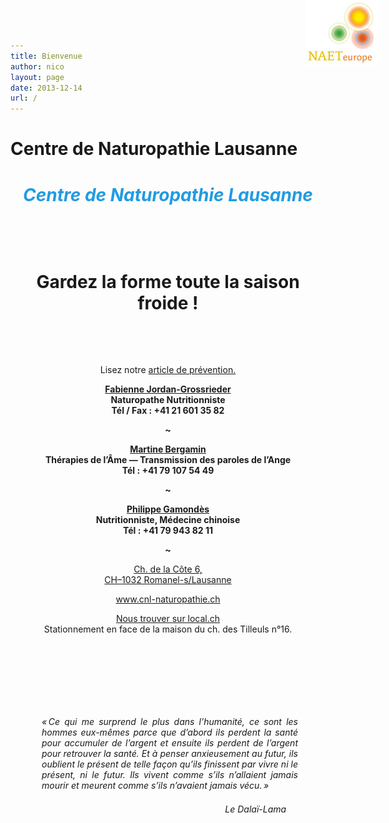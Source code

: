 ```yaml
---
title: Bienvenue
author: nico
layout: page
date: 2013-12-14
url: /
---
```




# Centre de Naturopathie Lausanne

<div style="text-align: center;">


<h1 style="color: #229be1; font-style: italic;">Centre de Naturopathie Lausanne</h1>

&nbsp;

&nbsp;

<h1>Gardez la forme toute la saison froide !</h1>

&nbsp;

&nbsp;

Lisez notre <a href="/articles/prevention-hiver/">article de prévention.</a>



<p>
<a href="http://www.naet-europe.com/"><img class="alignright size-full wp-image-206" style="position: absolute; left: 700px; top: 0px;" src="./images/logo_naet_petit.png" alt="logo_naet_petit" width="120" height="106" /></a>
</p>

<p>
<b><a href="/therapeutes/fabienne-jordan-grossrieder/">Fabienne Jordan-Grossrieder</a></b><br/>
<b>Naturopathe Nutritionniste</b><br/>
<b>Tél / Fax : +41 21 601 35 82</b>
</p>

<p><b>~</b></p>

<p>
<b><a href="/therapeutes/martine-bergamin/">Martine Bergamin</a></b><br/>
<b>Thérapies de l’Âme — Transmission des paroles de l’Ange</b><br/>
<b>Tél : +41 79 107 54 49</b>
</p>

<p><b>~</b></p>

<p>
<b><a href="/therapeutes/philippe-gamondes/">Philippe Gamondès</a></b><br/>
<b>Nutritionniste, Médecine chinoise</b><br/>
<b>Tél : +41 79 943 82 11</b>
</p>

<p><b>~</b></p>

<p style="text-align: center;">
<a title="Trouvez le CNL sur Google Maps" href="http://g.co/maps/8pfvw" target="_blank" rel="external">Ch. de la Côte 6,<br /> CH–1032 Romanel-s/Lausanne</a>
</p>

<p style="text-align: center;">
<a href="/">www.cnl-naturopathie.ch</a>
</p>
</div>




<p style="text-align: center;">
<a href="http://yellow.local.ch/fr/d/Romanel-sur-Lausanne/1032/Therapie-naturelle-naturopathie/Jordan-Grossrieder-Fabienne-HzyBYlFlUe1I_scMFFsukg?social=mail">Nous trouver sur local.ch</a><br /> Stationnement en face de la maison du ch. des Tilleuls n°16.
</p>

<div style="text-align: left; display: block; width: 510px; margin: 50px auto;">
<p>
&nbsp;
</p>

<div class="citation" style="text-align: justify; display: table; width: 410px; margin: 50px auto;">
<p>
<i><span class="drop_cap">« C</span>e qui me surprend le plus dans l’humanité, ce sont les hommes eux-mêmes parce que d’abord ils perdent la santé pour accumuler de l’argent et ensuite ils perdent de l’argent pour retrouver la santé. Et à penser anxieusement au futur, ils oublient le présent de telle façon qu’ils finissent par vivre ni le présent, ni le futur. Ils vivent comme s’ils n’allaient jamais mourir et meurent comme s’ils n’avaient jamais vécu. »</i>
</p>

<p style="text-align: right; margin-right: 0.5cm; margin-top: 1.5em; margin-bottom: 0;">
<i>Le Dalaï-Lama</i>
</p>
</div>
</div>



</div>